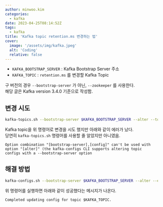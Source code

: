 ```yaml
---
author: minwoo.kim
categories:
  - kafka
date: 2023-04-25T08:14:52Z
tags:
  - kafka
title: 'Kafka topic retention.ms 변경하는 법'
cover:
  image: '/assets/img/kafka.jpeg'
  alt: 'Coding'
  relative: false
---
```


- `KAFKA_BOOTSTRAP_SERVER` : Kafka Bootstrap Server 주소
- `KAFKA_TOPIC` : `retention.ms` 를 변경할 Kafka Topic

구 버전의 경우 `--bootstrap-server` 가 아닌, `--zookeeper` 를 사용한다.  
해당 글은 Kafka version 3.4.0 기준으로 작성함.

## 변경 시도

```bash
kafka-topics.sh --bootstrap-server $KAFKA_BOOTSTRAP_SERVER --alter --topic $KAFKA_TOPIC --config retention.ms=43200000
```

Kafka topic을 위 명령어로 변경을 시도 했지만 아래와 같이 에러가 났다.  
당연히 `kafka-topics.sh` 명령어를 사용할 줄 알았지만 아니였음.

```plaintext
Option combination "[bootstrap-server],[config]" can't be used with option "[alter]" (the kafka-configs CLI supports altering topic configs with a --bootstrap-server option
```

## 해결 방법

```bash
kafka-configs.sh --bootstrap-server $KAFKA_BOOTSTRAP_SERVER --alter --entity-type topics --entity-name $KAFKA_TOPIC --add-config retention.ms=43200000
```

위 명령어를 실행하면 아래와 같이 성공했다는 메시지가 나온다.

```plaintext
Completed updating config for topic $KAFKA_TOPIC.
```
